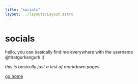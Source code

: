 ```yaml
---
title: "socials"
layout: ../layouts/Layout.astro
---
```


# socials

hello, you can basically find me everywhere with the username @thatgurkangurk :)

*this is basically just a test of markdown pages*

[go home](/)
